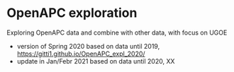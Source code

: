 # OpenAPC exploration
Exploring OpenAPC data and combine with other data, with focus on UGOE
* version of Spring 2020 based on data until 2019, https://gitti1.github.io/OpenAPC_expl_2020/
* update in Jan/Febr 2021 based on data until 2020, XX
